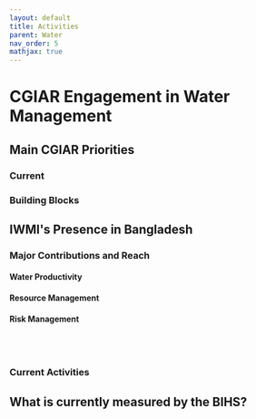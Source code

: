 ```yaml
---
layout: default
title: Activities
parent: Water
nav_order: 5
mathjax: true
---
```


# CGIAR Engagement in Water Management


## Main CGIAR Priorities
### Current

### Building Blocks


## IWMI's Presence in Bangladesh


### Major Contributions and Reach


#### <b>Water Productivity</b>


#### <b>Resource Management</b>


#### <b>Risk Management</b>


<br>

<br>

### Current Activities




## What is currently measured by the BIHS?
